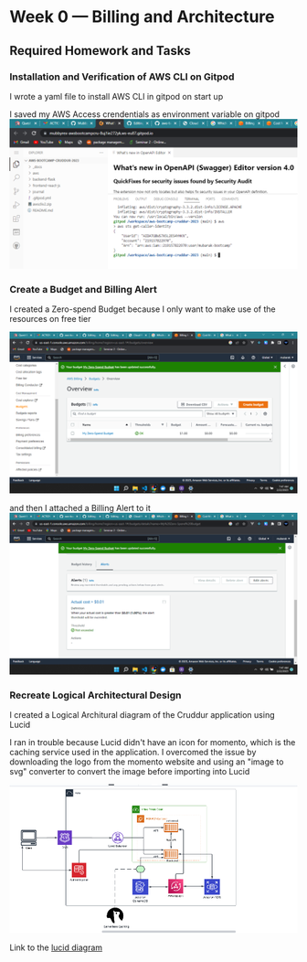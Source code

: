 # Week 0 — Billing and Architecture

## Required Homework and Tasks

### Installation and Verification of AWS CLI on Gitpod

I wrote a yaml file to install AWS CLI in gitpod on start up

I saved my AWS Access crendentials as environment variable on gitpod
![aws user on gitpod](/assets/awsUser.png)

### Create a Budget and Billing Alert
I created a Zero-spend Budget because I only want to make use of the resources on free tier

![budget](/assets/budget.png)

and then I attached a Billing Alert to it
![billing alert](/assets/alert.png)

### Recreate Logical Architectural Design
I created a Logical Architural diagram of the Cruddur application using Lucid 

I ran in trouble because Lucid didn't have an icon for momento, which is the caching service used in the application.
I overcomed the issue by downloading the logo from the momento website and using an "image to svg" converter to convert the image before importing into Lucid

![Lucid diagram](/assets/lucid.png)

Link to the [lucid diagram](https://lucid.app/lucidchart/invitations/accept/inv_eabd828a-986f-4fe3-8e8b-e1a1ac1ddf96)
